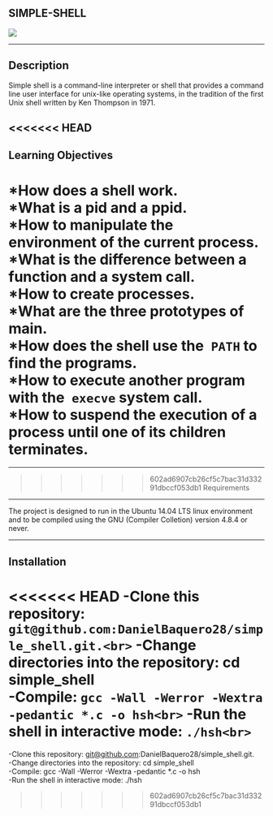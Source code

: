 SIMPLE-SHELL
---------------

<img src = "https://d2z6c3c3r6k4bx.cloudfront.net/uploads/event/logo/1061432/a991d937097e8176adf1ea7196beb80f.png">

----------------
Description
-------------
Simple shell is a command-line interpreter or shell that provides a command line user interface for unix-like operating systems, in the tradition of the first Unix shell written by Ken Thompson in 1971.

<<<<<<< HEAD
--------------
Learning Objectives
--------------
*How does a shell work.<br>
*What is a pid and a ppid.<br>
*How to manipulate the environment of the current process.<br>
*What is the difference between a function and a system call.<br>
*How to create processes.<br>
*What are the three prototypes of main.<br>
*How does the shell use the``` PATH``` to find the programs.<br>
*How to execute another program with the``` execve``` system call.<br>
*How to suspend the execution of a process until one of its children terminates.<br>
=======
--------------
>>>>>>> 602ad6907cb26cf5c7bac31d33291dbccf053db1
Requirements
--------------------------------
The project is designed to run in the Ubuntu 14.04 LTS linux environment and to be compiled using the GNU (Compiler Colletion) version 4.8.4 or never.

---------------
Installation
---------------------
<<<<<<< HEAD
-Clone this repository:``` git@github.com:DanielBaquero28/simple_shell.git.<br>```
-Change directories into the repository: cd simple_shell<br>
-Compile: ```gcc -Wall -Werror -Wextra -pedantic *.c -o hsh<br>```
-Run the shell in interactive mode: ```./hsh<br>```
=======
-Clone this repository: git@github.com:DanielBaquero28/simple_shell.git.<br>
-Change directories into the repository: cd simple_shell<br>
-Compile: gcc -Wall -Werror -Wextra -pedantic *.c -o hsh<br>
-Run the shell in interactive mode: ./hsh<br>
>>>>>>> 602ad6907cb26cf5c7bac31d33291dbccf053db1
